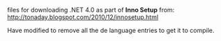 files for downloading .NET 4.0 as part of **Inno Setup**
from:
http://tonaday.blogspot.com/2010/12/innosetup.html

Have modified to remove all the de language entries to get it to compile.